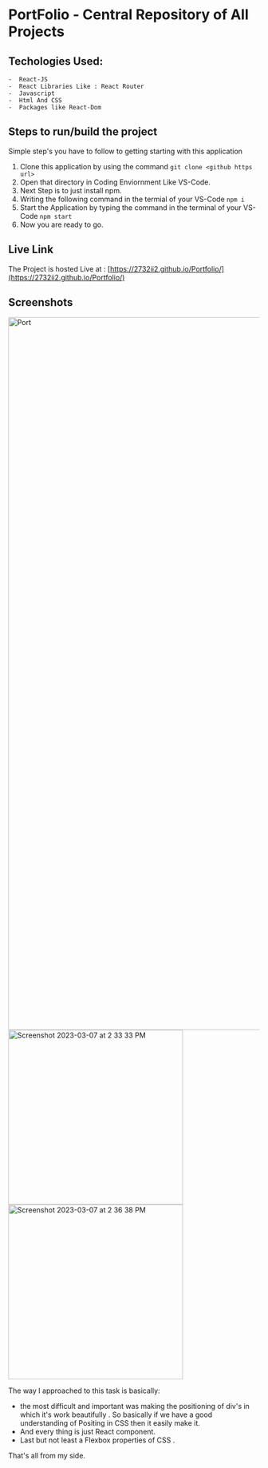 # PortFolio - Central Repository of All Projects

## Techologies Used: 
    -  React-JS
    -  React Libraries Like : React Router
    -  Javascript
    -  Html And CSS
    -  Packages like React-Dom
    
## Steps to run/build the project
Simple step's you have to follow to getting starting with this application
1. Clone this application by using the command `git clone <github https url>`
2. Open that directory in Coding Enviornment Like VS-Code.
3. Next Step is to just install npm.
4. Writing the following command in the termial of your VS-Code `npm i`
5. Start the Application by typing the command in the terminal of your VS-Code `npm start`
6. Now you are ready to go.


## Live Link
The Project is hosted Live at : [https://2732ii2.github.io/Portfolio/](https://2732ii2.github.io/Portfolio/)

## Screenshots
<img width="1428" alt="Port" src="https://user-images.githubusercontent.com/83974207/223373689-91e5b9e1-d677-4834-922e-035be77d1f03.png">
<div display="flex-inline" > 
    <img width="350"  alt="Screenshot 2023-03-07 at 2 33 33 PM" src="https://user-images.githubusercontent.com/83974207/223374918-cad24ea8-61db-4219-bf6c-d2030c2ba17b.png">
<img width="350"  alt="Screenshot 2023-03-07 at 2 36 38 PM" src="https://user-images.githubusercontent.com/83974207/223375236-14bc04d5-3f13-447a-9229-2b9ce96f9769.png">
</div>


The way I approached to this task is basically:
  - the most difficult and important was making the positioning of div's in which it's work beautifully .
    So basically if we have a good understanding of Positing in CSS then it easily make it.
  - And every thing is just React component.
  - Last but not least a Flexbox properties of CSS .
  
 That's all from my side.
        
 



